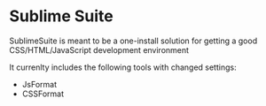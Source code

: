 Sublime Suite
=============

SublimeSuite is meant to be a one-install solution for getting a good CSS/HTML/JavaScript development environment

It currenlty includes the following tools with changed settings:
* JsFormat
* CSSFormat
